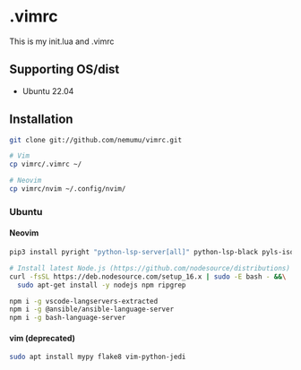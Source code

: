 # .vimrc
This is my init.lua and .vimrc

## Supporting OS/dist
- Ubuntu 22.04

## Installation
```bash
git clone git://github.com/nemumu/vimrc.git

# Vim
cp vimrc/.vimrc ~/

# Neovim
cp vimrc/nvim ~/.config/nvim/
```

### Ubuntu
#### Neovim
```bash
pip3 install pyright "python-lsp-server[all]" python-lsp-black pyls-isort

# Install latest Node.js (https://github.com/nodesource/distributions)
curl -fsSL https://deb.nodesource.com/setup_16.x | sudo -E bash - &&\
  sudo apt-get install -y nodejs npm ripgrep

npm i -g vscode-langservers-extracted
npm i -g @ansible/ansible-language-server
npm i -g bash-language-server
```

#### vim (deprecated)
```bash
sudo apt install mypy flake8 vim-python-jedi
```
